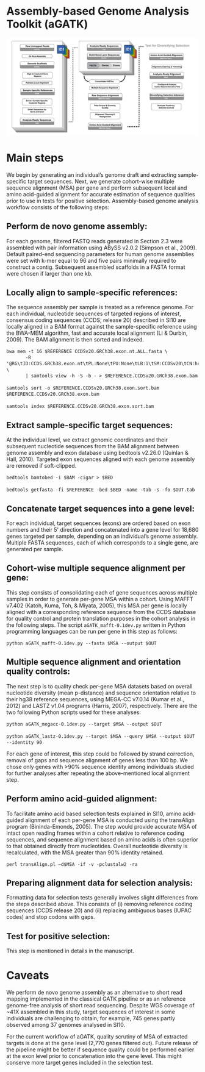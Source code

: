 # Assembly-based Genome Analysis Toolkit (aGATK)

![](/data/aGATK-workflow-v2.png)

# Main steps

We begin by generating an individual’s genome draft and extracting sample-specific target sequences. Next, we generate cohort-wise multiple sequence alignment (MSA) per gene and perform subsequent local and amino acid-guided alignment for accurate estimation of sequence qualities prior to use in tests for positive selection. Assembly-based genome analysis workflow consists of the following steps:

## Perform de novo genome assembly:

For each genome, filtered FASTQ reads generated in Section 2.3 were assembled with pair information using ABySS v2.0.2 (Simpson et al., 2009). Default paired-end sequencing parameters for human genome assemblies were set with k-mer equal to 96 and five pairs minimally required to construct a contig. Subsequent assembled scaffolds in a FASTA format were chosen if larger than one kb.

## Locally align to sample-specific references:

The sequence assembly per sample is treated as a reference genome. For each individual, nucleotide sequences of targeted regions of interest, consensus coding sequences (CCDS; release 20) described in SI10 are locally aligned in a BAM format against the sample-specific reference using the BWA-MEM algorithm, fast and accurate local alignment (Li & Durbin, 2009). The BAM alignment is then sorted and indexed.

```
bwa mem -t 16 $REFERENCE CCDSv20.GRCh38.exon.nt.ALL.fasta \
       -R '@RG\tID:CCDS.GRCh38.exon.nt\tPL:None\tPU:None\tLB:1\tSM:CCDSv20\tCN:hcpcg' \
       | samtools view -h -S -b - > $REFERENCE.CCDSv20.GRCh38.exon.bam     

samtools sort -o $REFERENCE.CCDSv20.GRCh38.exon.sort.bam $REFERENCE.CCDSv20.GRCh38.exon.bam      

samtools index $REFERENCE.CCDSv20.GRCh38.exon.sort.bam
```

## Extract sample-specific target sequences:

At the individual level, we extract genomic coordinates and their subsequent nucleotide sequences from the BAM alignment between genome assembly and exon database using bedtools v2.26.0 (Quinlan & Hall, 2010). Targeted exon sequences aligned with each genome assembly are removed if soft-clipped.

```
bedtools bamtobed -i $BAM -cigar > $BED

bedtools getfasta -fi $REFERENCE -bed $BED -name -tab -s -fo $OUT.tab
```

## Concatenate target sequences into a gene level:

For each individual, target sequences (exons) are ordered based on exon numbers and their 5' direction and concatenated into a gene level for 18,680 genes targeted per sample, depending on an individual’s genome assembly. Multiple FASTA sequences, each of which corresponds to a single gene, are generated per sample.

## Cohort-wise multiple sequence alignment per gene:

This step consists of consolidating each of gene sequences across multiple samples in order to generate per-gene MSA within a cohort. Using MAFFT v7.402 (Katoh, Kuma, Toh, & Miyata, 2005), this MSA per gene is locally aligned with a corresponding reference sequence from the CCDS database for quality control and protein translation purposes in the cohort analysis in the following steps. The script `aGATK_mafft-0.1dev.py` written in Python programming languages can be run per gene in this step as follows: 

```
python aGATK_mafft-0.1dev.py --fasta $MSA --output $OUT
```

## Multiple sequence alignment and orientation quality controls:

The next step is to quality check per-gene MSA datasets based on overall nucleotide diversity (mean p-distance) and sequence orientation relative to their hg38 reference sequences, using MEGA-CC v7.0.14 (Kumar et al., 2012) and LASTZ v1.04 programs (Harris, 2007), respectively. There are the two following Python scripts used for these analyses:

```
python aGATK_megacc-0.1dev.py --target $MSA --output $OUT

python aGATK_lastz-0.1dev.py --target $MSA --query $MSA --output $OUT --identity 90
```

For each gene of interest, this step could be followed by strand correction, removal of gaps and sequence alignment of genes less than 100 bp. We chose only genes with >90% sequence identity among individuals studied for further analyses after repeating the above-mentioned local alignment step.

## Perform amino acid-guided alignment:

To facilitate amino acid based selection tests explained in SI10, amino acid-guided alignment of each per-gene MSA is conducted using the transAlign program (Bininda-Emonds, 2005). The step would provide accurate MSA of intact open reading frames within a cohort relative to reference coding sequences, and sequence alignment based on amino acids is often superior to that obtained directly from nucleotides. Overall nucleotide diversity is recalculated, with the MSA greater than 90% identity retained.

```
perl transAlign.pl –d$MSA -if -v -pclustalw2 -ra
```

## Preparing alignment data for selection analysis:

Formatting data for selection tests generally involves slight differences from the steps described above. This consists of (i) removing reference coding sequences (CCDS release 20) and (ii) replacing ambiguous bases (IUPAC codes) and stop codons with gaps. 

## Test for positive selection:

This step is mentioned in details in the manuscript.


# Caveats

We perform de novo genome assembly as an alternative to short read mapping implemented in the classical GATK pipeline or as an reference genome-free analysis of short read sequencing. Despite WGS coverage of ~41X assembled in this study, target sequences of interest in some individuals are challenging to obtain, for example, 745 genes partly observed among 37 genomes analysed in SI10.

For the current workflow of aGATK, quality scrutiny of MSA of extracted targets is done at the gene level (2,770 genes filtered out). Future release of the pipeline might be better if sequence quality could be performed earlier at the exon level prior to concatenation into the gene level. This might conserve more target genes included in the selection test.


